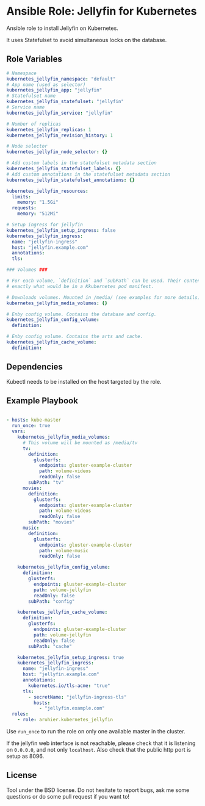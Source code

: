 Ansible Role: Jellyfin for Kubernetes
=====================================

Ansible role to install Jellyfin on Kubernetes.

It uses Statefulset to avoid simultaneous locks on the database.

Role Variables
--------------

```yaml
# Namespace
kubernetes_jellyfin_namespace: "default"
# App name (used as selector)
kubernetes_jellyfin_app: "jellyfin"
# Statefulset name
kubernetes_jellyfin_statefulset: "jellyfin"
# Service name
kubernetes_jellyfin_service: "jellyfin"

# Number of replicas
kubernetes_jellyfin_replicas: 1
kubernetes_jellyfin_revision_history: 1

# Node selector
kubernetes_jellyfin_node_selector: {}

# Add custom labels in the statefulset metadata section
kubernetes_jellyfin_statefulset_labels: {}
# Add custom annotations in the statefulset metadata section
kubernetes_jellyfin_statefulset_annotations: {}

kubernetes_jellyfin_resources:
  limits:
    memory: "1.5Gi"
  requests:
    memory: "512Mi"

# Setup ingress for jellyfin
kubernetes_jellyfin_setup_ingress: false
kubernetes_jellyfin_ingress:
  name: "jellyfin-ingress"
  host: "jellyfin.example.com"
  annotations:
  tls:

### Volumes ###

# For each volume, `definition` and `subPath` can be used. Their content is
# exactly what would be in a Kkubernetes pod manifest.

# Downloads volumes. Mounted in /media/ (see examples for more details)
kubernetes_jellyfin_media_volumes: {}

# Enby config volume. Contains the database and config.
kubernetes_jellyfin_config_volume:
  definition:

# Enby config volume. Contains the arts and cache.
kubernetes_jellyfin_cache_volume:
  definition:
```

Dependencies
------------

Kubectl needs to be installed on the host targeted by the role.


Example Playbook
----------------

```yaml

- hosts: kube-master
  run_once: true
  vars:
    kubernetes_jellyfin_media_volumes:
      # This volume will be mounted as /media/tv
      tv:
        definition:
          glusterfs:
            endpoints: gluster-example-cluster
            path: volume-videos
            readOnly: false
        subPath: "tv"
      movies:
        definition:
          glusterfs:
            endpoints: gluster-example-cluster
            path: volume-videos
            readOnly: false
        subPath: "movies"
      music:
        definition:
          glusterfs:
            endpoints: gluster-example-cluster
            path: volume-music
            readOnly: false

    kubernetes_jellyfin_config_volume:
      definition:
        glusterfs:
          endpoints: gluster-example-cluster
          path: volume-jellyfin
          readOnly: false
        subPath: "config"

    kubernetes_jellyfin_cache_volume:
      definition:
        glusterfs:
          endpoints: gluster-example-cluster
          path: volume-jellyfin
          readOnly: false
        subPath: "cache"

    kubernetes_jellyfin_setup_ingress: true
    kubernetes_jellyfin_ingress:
      name: "jellyfin-ingress"
      host: "jellyfin.example.com"
      annotations:
        kubernetes.io/tls-acme: "true"
      tls:
        - secretName: "jellyfin-ingress-tls"
          hosts:
            - "jellyfin.example.com"
  roles:
    - role: aruhier.kubernetes_jellyfin
```

Use `run_once` to run the role on only one available master in the cluster.

If the jellyfin web interface is not reachable, please check that it is listening
on `0.0.0.0`, and not only `localhost`. Also check that the public http port is
setup as 8096.

License
-------

Tool under the BSD license. Do not hesitate to report bugs, ask me some
questions or do some pull request if you want to!
